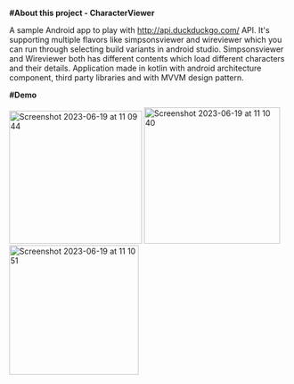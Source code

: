 **#About this project - CharacterViewer**

A sample Android app to play with http://api.duckduckgo.com/ API.
It's supporting multiple flavors like simpsonsviewer and wireviewer which you can run through selecting build variants in android studio.
Simpsonsviewer and Wireviewer both has different contents which load different characters and their details.
Application made in kotlin with android architecture component, third party libraries and with MVVM design pattern.

**#Demo**


<img width="238" alt="Screenshot 2023-06-19 at 11 09 44" src="https://github.com/Reshma2497/CharacterViewer/assets/110983170/d38d8cd8-c087-444d-a5c5-93cea86e5882">

<img width="244" alt="Screenshot 2023-06-19 at 11 10 40" src="https://github.com/Reshma2497/CharacterViewer/assets/110983170/b44bbee7-9be6-4072-b3c3-7ef5338416cf">

<img width="232" alt="Screenshot 2023-06-19 at 11 10 51" src="https://github.com/Reshma2497/CharacterViewer/assets/110983170/04740974-567a-4173-9225-00551b4024c2">


